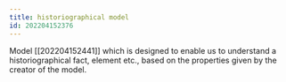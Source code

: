 ```yaml
---
title: historiographical model
id: 202204152376
---
```


Model [[202204152441]] which is designed to enable us to understand a historiographical fact, element etc., based on the properties given by the creator of the model.

